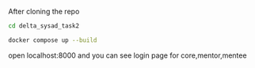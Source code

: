 After cloning the repo 
```bash
cd delta_sysad_task2
```

```bash
docker compose up --build
```

open localhost:8000 and you can see login page for core,mentor,mentee
